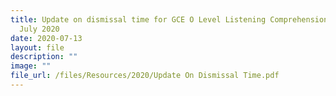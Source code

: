 ```yaml
---
title: Update on dismissal time for GCE O Level Listening Comprehension on 27
  July 2020
date: 2020-07-13
layout: file
description: ""
image: ""
file_url: /files/Resources/2020/Update On Dismissal Time.pdf
---
```

